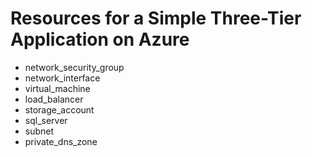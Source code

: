 # Resources for a Simple Three-Tier Application on Azure

- network_security_group
- network_interface
- virtual_machine
- load_balancer
- storage_account
- sql_server
- subnet
- private_dns_zone
